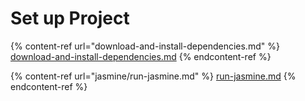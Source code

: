 # Set up Project

{% content-ref url="download-and-install-dependencies.md" %}
[download-and-install-dependencies.md](download-and-install-dependencies.md)
{% endcontent-ref %}

{% content-ref url="jasmine/run-jasmine.md" %}
[run-jasmine.md](jasmine/run-jasmine.md)
{% endcontent-ref %}

